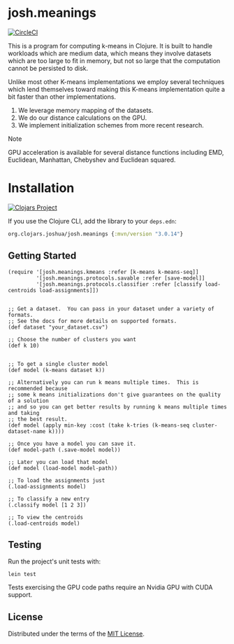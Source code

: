 # josh.meanings

[![CircleCI](https://circleci.com/gh/jColeChanged/josh.meanings.svg?style=svg)](https://circleci.com/gh/jColeChanged/josh.meanings.svg?style=svg)

This is a program for computing k-means in Clojure.  It is built to handle workloads which are medium data, 
which means they involve datasets which are too large to fit in memory, but not so large that the computation 
cannot be persisted to disk.

Unlike most other K-means implementations we employ several techniques which lend themselves toward making this 
K-means implementation quite a bit faster than other implementations.

1. We leverage memory mapping of the datasets.
2. We do our distance calculations on the GPU.
3. We implement initialization schemes from more recent research.

> [!NOTE]
> GPU acceleration is available for several distance functions including EMD,
> Euclidean, Manhattan, Chebyshev and Euclidean squared.

# Installation

[![Clojars Project](https://img.shields.io/clojars/v/org.clojars.joshua/josh.meanings.svg)](https://clojars.org/org.clojars.joshua/josh.meanings)

If you use the Clojure CLI, add the library to your `deps.edn`:

```clojure
org.clojars.joshua/josh.meanings {:mvn/version "3.0.14"}
```

## Getting Started

```
(require '[josh.meanings.kmeans :refer [k-means k-means-seq]]
         '[josh.meanings.protocols.savable :refer [save-model]]
         '[josh.meanings.protocols.classifier :refer [classify load-centroids load-assignments]])


;; Get a dataset.  You can pass in your dataset under a variety of formats. 
;; See the docs for more details on supported formats.
(def dataset "your_dataset.csv")  

;; Choose the number of clusters you want
(def k 10)


;; To get a single cluster model
(def model (k-means dataset k))

;; Alternatively you can run k means multiple times.  This is recommended because 
;; some k means initializations don't give guarantees on the quality of a solution 
;; and so you can get better results by running k means multiple times and taking 
;; the best result.
(def model (apply min-key :cost (take k-tries (k-means-seq cluster-dataset-name k))))

;; Once you have a model you can save it.
(def model-path (.save-model model))

;; Later you can load that model
(def model (load-model model-path))

;; To load the assignments just
(.load-assignments model)

;; To classify a new entry
(.classify model [1 2 3])

;; To view the centroids
(.load-centroids model)
```

## Testing

Run the project's unit tests with:

```
lein test
```

Tests exercising the GPU code paths require an Nvidia GPU with CUDA support.

## License

Distributed under the terms of the [MIT License](LICENSE).
